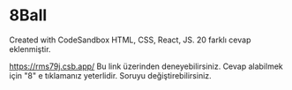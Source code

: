 # 8Ball
Created with CodeSandbox
HTML, CSS, React, JS.
20 farklı cevap eklenmiştir.

https://rms79j.csb.app/ Bu link üzerinden deneyebilirsiniz. Cevap alabilmek için "8" e tıklamanız yeterlidir. Soruyu değiştirebilirsiniz.
